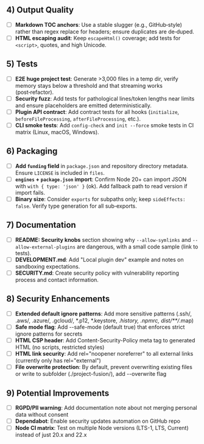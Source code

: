 ## 4) Output Quality
- [ ] **Markdown TOC anchors**: Use a stable slugger (e.g., GitHub‑style) rather than regex replace for headers; ensure duplicates are de‑duped.
- [ ] **HTML escaping audit**: Keep `escapeHtml()` coverage; add tests for `<script>`, quotes, and high Unicode.

## 5) Tests
- [ ] **E2E huge project test**: Generate >3,000 files in a temp dir, verify memory stays below a threshold and that streaming works (post‑refactor).
- [ ] **Security fuzz**: Add tests for pathological lines/token lengths near limits and ensure placeholders are emitted deterministically.
- [ ] **Plugin API contract**: Add contract tests for all hooks (`initialize`, `beforeFileProcessing`, `afterFileProcessing`, etc.).
- [ ] **CLI smoke tests**: Add `config-check` and `init --force` smoke tests in CI matrix (Linux, macOS, Windows).

## 6) Packaging
- [ ] **Add `funding` field** in `package.json` and repository directory metadata. Ensure `LICENSE` is included in `files`.
- [ ] **`engines` + `package.json` import**: Confirm Node 20+ can import JSON with `with { type: 'json' }` (ok). Add fallback path to read version if import fails.
- [ ] **Binary size**: Consider `exports` for subpaths only; keep `sideEffects: false`. Verify type generation for all sub‑exports.

## 7) Documentation
- [ ] **README: Security knobs** section showing why `--allow-symlinks` and `--allow-external-plugins` are dangerous, with a small code sample (link to tests).
- [ ] **DEVELOPMENT.md**: Add "Local plugin dev" example and notes on sandboxing expectations.
- [ ] **SECURITY.md**: Create security policy with vulnerability reporting process and contact information.

## 8) Security Enhancements
- [ ] **Extended default ignore patterns**: Add more sensitive patterns (.ssh/, .aws/, .azure/, .gcloud/, *.p12, *.keystore, .*history, .npmrc, dist/**/*.map)
- [ ] **Safe mode flag**: Add --safe-mode (default true) that enforces strict ignore patterns for secrets
- [ ] **HTML CSP header**: Add Content-Security-Policy meta tag to generated HTML (no scripts, restricted styles)
- [ ] **HTML link security**: Add rel="noopener noreferrer" to all external links (currently only has rel="external")
- [ ] **File overwrite protection**: By default, prevent overwriting existing files or write to subfolder (./project-fusion/), add --overwrite flag

## 9) Potential Improvements
- [ ] **RGPD/PII warning**: Add documentation note about not merging personal data without consent
- [ ] **Dependabot**: Enable security updates automation on GitHub repo
- [ ] **Node CI matrix**: Test on multiple Node versions (LTS-1, LTS, Current) instead of just 20.x and 22.x